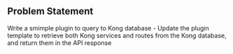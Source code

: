 ## Problem Statement

Write a smimple plugin to query to Kong database - Update the plugin template to retrieve both Kong services and routes from the Kong database, and return them in the API response
